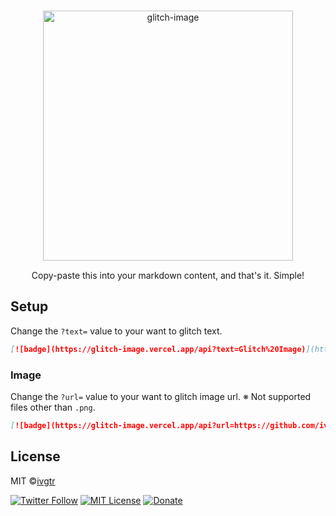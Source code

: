 <div align="center" style="margin:15px;">
  <img width="400" alt="glitch-image" src="https://glitch-image.vercel.app/api">
  <p align="center" style="margin:15px;">Copy-paste this into your markdown content, and that's it. Simple!</p>
</div>

## Setup

Change the `?text=` value to your want to glitch text.

```md
[![badge](https://glitch-image.vercel.app/api?text=Glitch%20Image)](https://glitch-image.vercel.app/api?text=Glitch%20Image)
```

### Image

Change the `?url=` value to your want to glitch image url.
※ Not supported files other than `.png`.

```md
[![badge](https://glitch-image.vercel.app/api?url=https://github.com/ivgtr.png)](https://glitch-image.vercel.app/api?url=https://github.com/ivgtr.png)
```

## License

MIT ©[ivgtr](https://github.com/ivgtr)

[![Twitter Follow](https://img.shields.io/twitter/follow/ivgtr?style=social)](https://twitter.com/ivgtr) [![MIT License](http://img.shields.io/badge/license-MIT-blue.svg?style=flat)](LICENSE) [![Donate](https://img.shields.io/badge/%EF%BC%84-support-green.svg?style=flat-square)](https://www.buymeacoffee.com/ivgtr)
